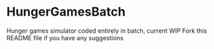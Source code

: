 # HungerGamesBatch
Hunger games simulator coded entirely in batch, current WIP
Fork this README file if you have any suggestions

